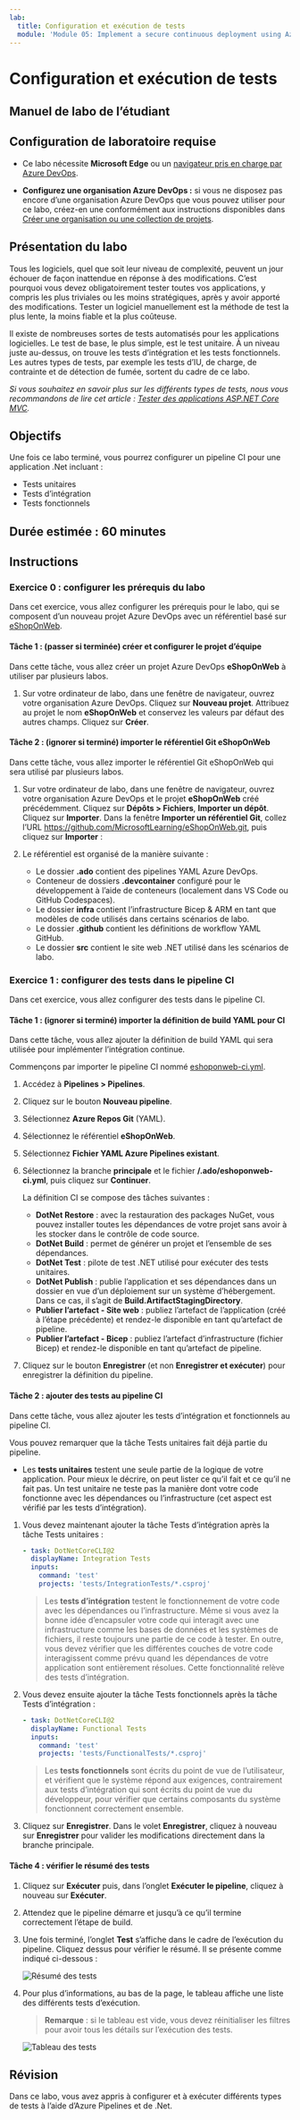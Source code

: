 ```yaml
---
lab:
  title: Configuration et exécution de tests
  module: 'Module 05: Implement a secure continuous deployment using Azure Pipelines'
---
```


# Configuration et exécution de tests

## Manuel de labo de l’étudiant

## Configuration de laboratoire requise

- Ce labo nécessite **Microsoft Edge** ou un [navigateur pris en charge par Azure DevOps](https://docs.microsoft.com/azure/devops/server/compatibility).

- **Configurez une organisation Azure DevOps :** si vous ne disposez pas encore d’une organisation Azure DevOps que vous pouvez utiliser pour ce labo, créez-en une conformément aux instructions disponibles dans [Créer une organisation ou une collection de projets](https://learn.microsoft.com/dotnet/architecture/modern-web-apps-azure/test-asp-net-core-mvc-apps).

## Présentation du labo

Tous les logiciels, quel que soit leur niveau de complexité, peuvent un jour échouer de façon inattendue en réponse à des modifications. C’est pourquoi vous devez obligatoirement tester toutes vos applications, y compris les plus triviales ou les moins stratégiques, après y avoir apporté des modifications. Tester un logiciel manuellement est la méthode de test la plus lente, la moins fiable et la plus coûteuse.

Il existe de nombreuses sortes de tests automatisés pour les applications logicielles. Le test de base, le plus simple, est le test unitaire. À un niveau juste au-dessus, on trouve les tests d’intégration et les tests fonctionnels. Les autres types de tests, par exemple les tests d’IU, de charge, de contrainte et de détection de fumée, sortent du cadre de ce labo.

*Si vous souhaitez en savoir plus sur les différents types de tests, nous vous recommandons de lire cet article : [Tester des applications ASP.NET Core MVC](https://learn.microsoft.com/dotnet/architecture/modern-web-apps-azure/test-asp-net-core-mvc-apps).*

## Objectifs

Une fois ce labo terminé, vous pourrez configurer un pipeline CI pour une application .Net incluant :

- Tests unitaires
- Tests d’intégration
- Tests fonctionnels

## Durée estimée : 60 minutes

## Instructions

### Exercice 0 : configurer les prérequis du labo

Dans cet exercice, vous allez configurer les prérequis pour le labo, qui se composent d’un nouveau projet Azure DevOps avec un référentiel basé sur [eShopOnWeb](https://github.com/MicrosoftLearning/eShopOnWeb).

#### Tâche 1 : (passer si terminée) créer et configurer le projet d’équipe

Dans cette tâche, vous allez créer un projet Azure DevOps **eShopOnWeb** à utiliser par plusieurs labos.

1. Sur votre ordinateur de labo, dans une fenêtre de navigateur, ouvrez votre organisation Azure DevOps. Cliquez sur **Nouveau projet**. Attribuez au projet le nom **eShopOnWeb** et conservez les valeurs par défaut des autres champs. Cliquez sur **Créer**.

#### Tâche 2 : (ignorer si terminé) importer le référentiel Git eShopOnWeb

Dans cette tâche, vous allez importer le référentiel Git eShopOnWeb qui sera utilisé par plusieurs labos.

1. Sur votre ordinateur de labo, dans une fenêtre de navigateur, ouvrez votre organisation Azure DevOps et le projet **eShopOnWeb** créé précédemment. Cliquez sur **Dépôts > Fichiers**, **Importer un dépôt**. Cliquez sur **Importer**. Dans la fenêtre **Importer un référentiel Git**, collez l’URL <https://github.com/MicrosoftLearning/eShopOnWeb.git>, puis cliquez sur **Importer** :

1. Le référentiel est organisé de la manière suivante :
    - Le dossier **.ado** contient des pipelines YAML Azure DevOps.
    - Conteneur de dossiers **.devcontainer** configuré pour le développement à l’aide de conteneurs (localement dans VS Code ou GitHub Codespaces).
    - Le dossier **infra** contient l’infrastructure Bicep & ARM en tant que modèles de code utilisés dans certains scénarios de labo.
    - Le dossier **.github** contient les définitions de workflow YAML GitHub.
    - Le dossier **src** contient le site web .NET utilisé dans les scénarios de labo.

### Exercice 1 : configurer des tests dans le pipeline CI

Dans cet exercice, vous allez configurer des tests dans le pipeline CI.

#### Tâche 1 : (ignorer si terminé) importer la définition de build YAML pour CI

Dans cette tâche, vous allez ajouter la définition de build YAML qui sera utilisée pour implémenter l’intégration continue.

Commençons par importer le pipeline CI nommé [eshoponweb-ci.yml](https://github.com/MicrosoftLearning/eShopOnWeb/blob/main/.ado/eshoponweb-ci.yml).

1. Accédez à **Pipelines > Pipelines**.
1. Cliquez sur le bouton **Nouveau pipeline**.
1. Sélectionnez **Azure Repos Git** (YAML).
1. Sélectionnez le référentiel **eShopOnWeb**.
1. Sélectionnez **Fichier YAML Azure Pipelines existant**.
1. Sélectionnez la branche **principale** et le fichier **/.ado/eshoponweb-ci.yml**, puis cliquez sur **Continuer**.

    La définition CI se compose des tâches suivantes :
    - **DotNet Restore** : avec la restauration des packages NuGet, vous pouvez installer toutes les dépendances de votre projet sans avoir à les stocker dans le contrôle de code source.
    - **DotNet Build** : permet de générer un projet et l’ensemble de ses dépendances.
    - **DotNet Test** : pilote de test .NET utilisé pour exécuter des tests unitaires.
    - **DotNet Publish** : publie l’application et ses dépendances dans un dossier en vue d’un déploiement sur un système d’hébergement. Dans ce cas, il s’agit de **Build.ArtifactStagingDirectory**.
    - **Publier l’artefact - Site web** : publiez l’artefact de l’application (créé à l’étape précédente) et rendez-le disponible en tant qu’artefact de pipeline.
    - **Publier l’artefact - Bicep** : publiez l’artefact d’infrastructure (fichier Bicep) et rendez-le disponible en tant qu’artefact de pipeline.
1. Cliquez sur le bouton  **Enregistrer** (et non **Enregistrer et exécuter**) pour enregistrer la définition du pipeline.

#### Tâche 2 : ajouter des tests au pipeline CI

Dans cette tâche, vous allez ajouter les tests d’intégration et fonctionnels au pipeline CI.

Vous pouvez remarquer que la tâche Tests unitaires fait déjà partie du pipeline.

- Les **tests unitaires** testent une seule partie de la logique de votre application. Pour mieux le décrire, on peut lister ce qu’il fait et ce qu’il ne fait pas. Un test unitaire ne teste pas la manière dont votre code fonctionne avec les dépendances ou l’infrastructure (cet aspect est vérifié par les tests d’intégration).

1. Vous devez maintenant ajouter la tâche Tests d’intégration après la tâche Tests unitaires :

    ```YAML
    - task: DotNetCoreCLI@2
      displayName: Integration Tests
      inputs:
        command: 'test'
        projects: 'tests/IntegrationTests/*.csproj'
    ```

    > Les **tests d’intégration** testent le fonctionnement de votre code avec les dépendances ou l’infrastructure. Même si vous avez la bonne idée d’encapsuler votre code qui interagit avec une infrastructure comme les bases de données et les systèmes de fichiers, il reste toujours une partie de ce code à tester. En outre, vous devez vérifier que les différentes couches de votre code interagissent comme prévu quand les dépendances de votre application sont entièrement résolues. Cette fonctionnalité relève des tests d’intégration.

1. Vous devez ensuite ajouter la tâche Tests fonctionnels après la tâche Tests d’intégration :

    ```YAML
    - task: DotNetCoreCLI@2
      displayName: Functional Tests
      inputs:
        command: 'test'
        projects: 'tests/FunctionalTests/*.csproj'
    ```

    > Les **tests fonctionnels** sont écrits du point de vue de l’utilisateur, et vérifient que le système répond aux exigences, contrairement aux tests d’intégration qui sont écrits du point de vue du développeur, pour vérifier que certains composants du système fonctionnent correctement ensemble.

1. Cliquez sur **Enregistrer**. Dans le volet **Enregistrer**, cliquez à nouveau sur **Enregistrer** pour valider les modifications directement dans la branche principale.

#### Tâche 4 : vérifier le résumé des tests

1. Cliquez sur **Exécuter** puis, dans l’onglet **Exécuter le pipeline**, cliquez à nouveau sur **Exécuter**.

1. Attendez que le pipeline démarre et jusqu’à ce qu’il termine correctement l’étape de build.

1. Une fois terminé, l’onglet **Test** s’affiche dans le cadre de l’exécution du pipeline. Cliquez dessus pour vérifier le résumé. Il se présente comme indiqué ci-dessous :

    ![Résumé des tests](images/AZ400_M05_L09_Tests_Summary.png)

1. Pour plus d’informations, au bas de la page, le tableau affiche une liste des différents tests d’exécution.

    >**Remarque** : si le tableau est vide, vous devez réinitialiser les filtres pour avoir tous les détails sur l’exécution des tests.

    ![Tableau des tests](images/AZ400_M05_L09_Tests_Table.png)

## Révision

Dans ce labo, vous avez appris à configurer et à exécuter différents types de tests à l’aide d’Azure Pipelines et de .Net.
